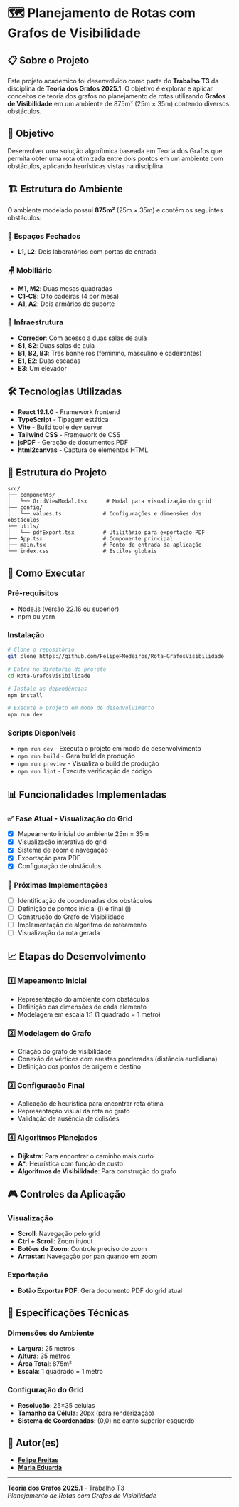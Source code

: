 # 🗺️ Planejamento de Rotas com Grafos de Visibilidade

## 📋 Sobre o Projeto

Este projeto academico foi desenvolvido como parte do **Trabalho T3** da disciplina de **Teoria dos Grafos 2025.1**. O objetivo é explorar e aplicar conceitos de teoria dos grafos no planejamento de rotas utilizando **Grafos de Visibilidade** em um ambiente de 875m² (25m × 35m) contendo diversos obstáculos.

## 🎯 Objetivo

Desenvolver uma solução algorítmica baseada em Teoria dos Grafos que permita obter uma rota otimizada entre dois pontos em um ambiente com obstáculos, aplicando heurísticas vistas na disciplina.

## 🏗️ Estrutura do Ambiente

O ambiente modelado possui **875m²** (25m × 35m) e contém os seguintes obstáculos:

### 🚪 Espaços Fechados
- **L1, L2**: Dois laboratórios com portas de entrada

### 🪑 Mobiliário
- **M1, M2**: Duas mesas quadradas
- **C1-C8**: Oito cadeiras (4 por mesa)
- **A1, A2**: Dois armários de suporte

### 🏢 Infraestrutura
- **Corredor**: Com acesso a duas salas de aula
- **S1, S2**: Duas salas de aula
- **B1, B2, B3**: Três banheiros (feminino, masculino e cadeirantes)
- **E1, E2**: Duas escadas
- **E3**: Um elevador

## 🛠️ Tecnologias Utilizadas

- **React 19.1.0** - Framework frontend
- **TypeScript** - Tipagem estática
- **Vite** - Build tool e dev server
- **Tailwind CSS** - Framework de CSS
- **jsPDF** - Geração de documentos PDF
- **html2canvas** - Captura de elementos HTML

## 📁 Estrutura do Projeto

```
src/
├── components/
│   └── GridViewModal.tsx      # Modal para visualização do grid
├── config/
│   └── values.ts             # Configurações e dimensões dos obstáculos
├── utils/
│   └── pdfExport.tsx         # Utilitário para exportação PDF
├── App.tsx                   # Componente principal
├── main.tsx                  # Ponto de entrada da aplicação
└── index.css                 # Estilos globais
```

## 🚀 Como Executar

### Pré-requisitos
- Node.js (versão 22.16 ou superior)
- npm ou yarn

### Instalação
```bash
# Clone o repositório
git clone https://github.com/FelipeFMedeiros/Rota-GrafosVisibilidade

# Entre no diretório do projeto
cd Rota-GrafosVisibilidade

# Instale as dependências
npm install

# Execute o projeto em modo de desenvolvimento
npm run dev
```

### Scripts Disponíveis
- `npm run dev` - Executa o projeto em modo de desenvolvimento
- `npm run build` - Gera build de produção
- `npm run preview` - Visualiza o build de produção
- `npm run lint` - Executa verificação de código

## 📊 Funcionalidades Implementadas

### ✅ Fase Atual - Visualização do Grid
- [x] Mapeamento inicial do ambiente 25m × 35m
- [x] Visualização interativa do grid
- [x] Sistema de zoom e navegação
- [x] Exportação para PDF
- [x] Configuração de obstáculos

### 🔄 Próximas Implementações
- [ ] Identificação de coordenadas dos obstáculos
- [ ] Definição de pontos inicial (i) e final (j)
- [ ] Construção do Grafo de Visibilidade
- [ ] Implementação de algoritmo de roteamento
- [ ] Visualização da rota gerada

## 📈 Etapas do Desenvolvimento

### 1️⃣ Mapeamento Inicial
- Representação do ambiente com obstáculos
- Definição das dimensões de cada elemento
- Modelagem em escala 1:1 (1 quadrado = 1 metro)

### 2️⃣ Modelagem do Grafo
- Criação do grafo de visibilidade
- Conexão de vértices com arestas ponderadas (distância euclidiana)
- Definição dos pontos de origem e destino

### 3️⃣ Configuração Final
- Aplicação de heurística para encontrar rota ótima
- Representação visual da rota no grafo
- Validação de ausência de colisões

### 4️⃣ Algoritmos Planejados
- **Dijkstra**: Para encontrar o caminho mais curto
- **A***: Heurística com função de custo
- **Algoritmos de Visibilidade**: Para construção do grafo

## 🎮 Controles da Aplicação

### Visualização
- **Scroll**: Navegação pelo grid
- **Ctrl + Scroll**: Zoom in/out
- **Botões de Zoom**: Controle preciso do zoom
- **Arrastar**: Navegação por pan quando em zoom

### Exportação
- **Botão Exportar PDF**: Gera documento PDF do grid atual

## 📐 Especificações Técnicas

### Dimensões do Ambiente
- **Largura**: 25 metros
- **Altura**: 35 metros
- **Área Total**: 875m²
- **Escala**: 1 quadrado = 1 metro

### Configuração do Grid
- **Resolução**: 25×35 células
- **Tamanho da Célula**: 20px (para renderização)
- **Sistema de Coordenadas**: (0,0) no canto superior esquerdo

## 👥 Autor(es)

- **[Felipe Freitas](https://github.com/FelipeFMedeiros)**
- **[Maria Eduarda](https://github.com/dudarocha81)**

---

**Teoria dos Grafos 2025.1** - Trabalho T3  
*Planejamento de Rotas com Grafos de Visibilidade*
